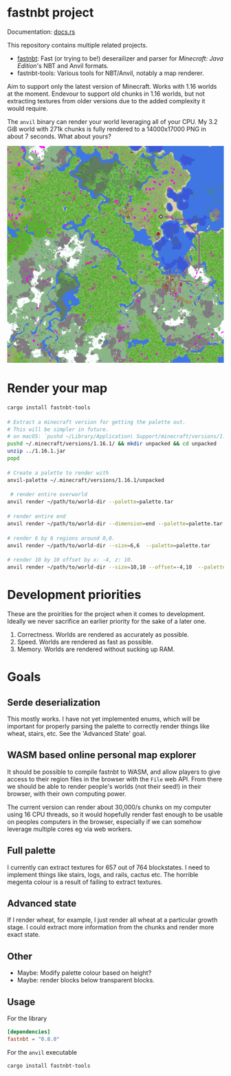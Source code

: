 # fastnbt project

Documentation: [docs.rs](https://docs.rs/crate/fastnbt)

This repository contains multiple related projects.

* [fastnbt](fastnbt/README.md): Fast (or trying to be!) deserailizer and parser for *Minecraft: Java Edition*'s NBT and Anvil formats.
* fastnbt-tools: Various tools for NBT/Anvil, notably a map renderer.

Aim to support only the latest version of Minecraft. Works with 1.16 worlds at the moment. Endevour to support old chunks in 1.16 worlds, but not extracting textures from older versions due to the added complexity it would require.

The `anvil` binary can render your world leveraging all of your CPU. My 3.2 GiB world with 271k chunks is fully rendered to a 14000x17000 PNG in about 7 seconds. What about yours?

![alt rendered map](demo.png)

# Render your map

```bash
cargo install fastnbt-tools

# Extract a minecraft version for getting the palette out.
# This will be simpler in future.
# on macOS: `pushd ~/Library/Application\ Support/minecraft/versions/1.16.1/ && mkdir unpacked && cd unpacked`
pushd ~/.minecraft/versions/1.16.1/ && mkdir unpacked && cd unpacked
unzip ../1.16.1.jar
popd

# Create a palette to render with
anvil-palette ~/.minecraft/versions/1.16.1/unpacked 

 # render entire overworld
anvil render ~/path/to/world-dir --palette=palette.tar

# render entire end
anvil render ~/path/to/world-dir --dimension=end --palette=palette.tar 

# render 6 by 6 regions around 0,0.
anvil render ~/path/to/world-dir --size=6,6  --palette=palette.tar 

# render 10 by 10 offset by x: -4, z: 10.
anvil render ~/path/to/world-dir --size=10,10 --offset=-4,10  --palette=palette.tar 
```

# Development priorities

These are the proirities for the project when it comes to development. Ideally we never sacrifice an earlier priority for the sake of a later one.

1. Correctness. Worlds are rendered as accurately as possible.
2. Speed. Worlds are rendered as fast as possible.
3. Memory. Worlds are rendered without sucking up RAM.

# Goals

## Serde deserialization

This mostly works. I have not yet implemented enums, which will be important for properly parsing the palette to correctly render things like wheat, stairs, etc. See the 'Advanced State' goal.

## WASM based online personal map explorer

It should be possible to compile fastnbt to WASM, and allow players to give access to their region files in the browser with the `File` web API. From there we should be able to render people's worlds (not their seed!) in their browser, with their own computing power.

The current version can render about 30,000/s chunks on my computer using 16 CPU threads, so it would hopefully render fast enough to be usable on peoples computers in the browser, especially if we can somehow leverage multiple cores eg via web workers.

## Full palette

I currently can extract textures for 657 out of 764 blockstates. I need to implement things like stairs, logs, and rails, cactus etc. The horrible megenta colour is a result of failing to extract textures.

## Advanced state

If I render wheat, for example, I just render all wheat at a particular growth stage. I could extract more information from the chunks and render more exact state.

## Other

* Maybe: Modify palette colour based on height?
* Maybe: render blocks below transparent blocks.

## Usage

For the library

```toml
[dependencies]
fastnbt = "0.8.0"
```

For the `anvil` executable

```bash
cargo install fastnbt-tools
```